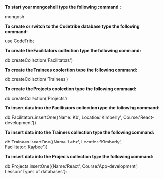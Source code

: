 **To start your mongoshell type the following command :**

mongosh

**To create or switch to the Codetribe database type the following command:**

use CodeTribe

**To create the Facilitators collection type the following command:**

db.createCollection('Facilitators')

**To create the Trainees coolection type the following command:**

db.createCollection('Trainees')

**To create the Projects coolection type the following command:**

db.createCollection('Projects')

**To insert data into the Facilitators collection type the following command:**

db.Facilitators.insertOne({Name:'Kb', Location:'Kimberly', Course:'React-development'})

**To insert data into the Trainees collection type the following command:**

db.Trainees.insertOne({Name:'Lebz', Location:'Kimberly', Facilitator:'Kaybee'})

**To insert data into the Projects collection type the following command:**

db.Projects.insertOne({Name:'React', Course:'App-development', Lesson:'Types of databases'})
